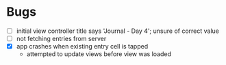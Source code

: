 #  Bugs

- [ ] initial view controller title says 'Journal - Day 4'; unsure of correct value
- [ ] not fetching entries from server
- [x] app crashes when existing entry cell is tapped
    - attempted to update views before view was loaded
